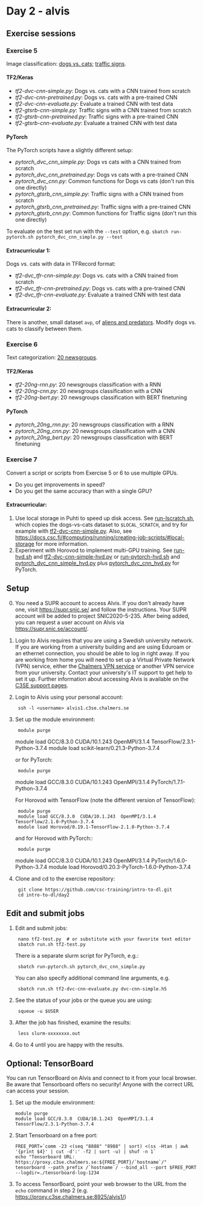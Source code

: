 # Day 2 - alvis

## Exercise sessions

### Exercise 5

Image classification: [dogs vs. cats](imgs/dvc.png); [traffic signs](imgs/gtsrb-montage.png).

#### TF2/Keras

* *tf2-dvc-cnn-simple.py*: Dogs vs. cats with a CNN trained from scratch
* *tf2-dvc-cnn-pretrained.py*: Dogs vs. cats with a pre-trained CNN
* *tf2-dvc-cnn-evaluate.py*: Evaluate a trained CNN with test data
* *tf2-gtsrb-cnn-simple.py*: Traffic signs with a CNN trained from scratch
* *tf2-gtsrb-cnn-pretrained.py*: Traffic signs with a pre-trained CNN
* *tf2-gtsrb-cnn-evaluate.py*: Evaluate a trained CNN with test data

#### PyTorch

The PyTorch scripts have a slightly different setup:

* *pytorch_dvc_cnn_simple.py*: Dogs vs cats with a CNN trained from scratch
* *pytorch_dvc_cnn_pretrained.py*: Dogs vs cats with a pre-trained CNN
* *pytorch_dvc_cnn.py*: Common functions for Dogs vs cats (don't run this one directly)
* *pytorch_gtsrb_cnn_simple.py*: Traffic signs with a CNN trained from scratch
* *pytorch_gtsrb_cnn_pretrained.py*: Traffic signs with a pre-trained CNN
* *pytorch_gtsrb_cnn.py*:  Common functions for Traffic signs (don't run this one directly)

To evaluate on the test set run with the `--test` option, e.g. `sbatch run-pytorch.sh pytorch_dvc_cnn_simple.py --test` 

#### Extracurricular 1:

Dogs vs. cats with data in TFRecord format: 

* *tf2-dvc_tfr-cnn-simple.py*: Dogs vs. cats with a CNN trained from scratch
* *tf2-dvc_tfr-cnn-pretrained.py*: Dogs vs. cats with a pre-trained CNN
* *tf2-dvc_tfr-cnn-evaluate.py*: Evaluate a trained CNN with test data

#### Extracurricular 2:

There is another, small dataset `avp`, of [aliens and predators](imgs/avp.png). Modify dogs vs. cats to classify between them.  

### Exercise 6

Text categorization: [20 newsgroups](http://www.cs.cmu.edu/afs/cs.cmu.edu/project/theo-20/www/data/news20.html).

#### TF2/Keras

* *tf2-20ng-rnn.py*: 20 newsgroups classification with a RNN
* *tf2-20ng-cnn.py*: 20 newsgroups classification with a CNN
* *tf2-20ng-bert.py*: 20 newsgroups classification with BERT finetuning

#### PyTorch

* *pytorch_20ng_rnn.py*: 20 newsgroups classification with a RNN
* *pytorch_20ng_cnn.py*: 20 newsgroups classification with a CNN
* *pytorch_20ng_bert.py*: 20 newsgroups classification with BERT finetuning

### Exercise 7

Convert a script or scripts from Exercise 5 or 6 to use multiple GPUs.

* Do you get improvements in speed?
* Do you get the same accuracy than with a single GPU?

#### Extracurricular:

1. Use local storage in Puhti to speed up disk access.  See [run-lscratch.sh](run-lscratch.sh), which copies the dogs-vs-cats dataset to `$LOCAL_SCRATCH`, and try for example with [tf2-dvc-cnn-simple.py](tf2-dvc-cnn-simple.py).  Also, see https://docs.csc.fi/#computing/running/creating-job-scripts/#local-storage for more information.
2. Experiment with Horovod to implement multi-GPU training. See [run-hvd.sh](run-hvd.sh) and [tf2-dvc-cnn-simple-hvd.py](tf2-dvc-cnn-simple-hvd.py) or [run-pytorch-hvd.sh](run-pytorch-hvd.sh) and [pytorch_dvc_cnn_simple_hvd.py](pytorch_dvc_cnn_simple_hvd.py) plus [pytorch_dvc_cnn_hvd.py](pytorch_dvc_cnn_hvd.py) for PyTorch.

## Setup

0. You need a SUPR account to access Alvis. If you don't already have one, visit
   https://supr.snic.se/ and follow the instructions. 
   Your SUPR account will be added to project SNIC2020-5-235. After being 
   added, you can request a user account on Alvis via https://supr.snic.se/account/.

1. Login to Alvis requires that you are using a Swedish university network. 
   If you are working from a university building and are using Eduroam or an ethernet connection, 
   you should be able to log in right away.
   If you are working from home you will need to set up a Virtual Private Network (VPN) service, either the 
   [Chalmers VPN service](https://it.portal.chalmers.se/itportal/NonCDAWindows/NonCDAWindows#remote) 
   or another VPN service from your university. Contact your university's IT support to get help 
   to set it up. Further information about accessing Alvis 
   is available on the [C3SE support pages](https://www.c3se.chalmers.se/documentation/connecting/).

2. Login to Alvis using your personal account:

        ssh -l <username> alvis1.c3se.chalmers.se
        
3. Set up the module environment:

        module purge
	module load GCC/8.3.0  CUDA/10.1.243  OpenMPI/3.1.4 TensorFlow/2.3.1-Python-3.7.4
	module load scikit-learn/0.21.3-Python-3.7.4

   or for PyTorch:
   
        module purge
	module load GCC/8.3.0  CUDA/10.1.243  OpenMPI/3.1.4 PyTorch/1.7.1-Python-3.7.4

   For Horovod with TensorFlow (note the different version of TensorFlow):

        module purge
        module load GCC/8.3.0  CUDA/10.1.243  OpenMPI/3.1.4 TensorFlow/2.1.0-Python-3.7.4
        module load Horovod/0.19.1-TensorFlow-2.1.0-Python-3.7.4

   and for Horovod with PyTorch::

        module purge
	module load GCC/8.3.0  CUDA/10.1.243  OpenMPI/3.1.4 PyTorch/1.6.0-Python-3.7.4
        module load Horovod/0.20.3-PyTorch-1.6.0-Python-3.7.4

4. Clone and cd to the exercise repository:

        git clone https://github.com/csc-training/intro-to-dl.git
        cd intro-to-dl/day2

## Edit and submit jobs

1. Edit and submit jobs:

        nano tf2-test.py  # or substitute with your favorite text editor
        sbatch run.sh tf2-test.py  

   There is a separate slurm script for PyTorch, e.g.:
   
        sbatch run-pytorch.sh pytorch_dvc_cnn_simple.py

   You can also specify additional command line arguments, e.g.

        sbatch run.sh tf2-dvc-cnn-evaluate.py dvc-cnn-simple.h5

2. See the status of your jobs or the queue you are using:

        squeue -u $USER

3. After the job has finished, examine the results:

        less slurm-xxxxxxxx.out

7. Go to 4 until you are happy with the results.

## Optional: TensorBoard

You can run TensorBoard on Alvis and connect to it from your local browser. Be aware that 
Tensorboard offers no security! Anyone with the correct URL can access your session.

1. Set up the module environment:

       module purge
       module load GCC/8.3.0  CUDA/10.1.243  OpenMPI/3.1.4 TensorFlow/2.3.1-Python-3.7.4

2. Start Tensorboard on a free port:

       FREE_PORT=`comm -23 <(seq "8888" "8988" | sort) <(ss -Htan | awk '{print $4}' | cut -d':' -f2 | sort -u) | shuf -n 1`
       echo "Tensorboard URL: https://proxy.c3se.chalmers.se:${FREE_PORT}/`hostname`/"
       tensorboard --path_prefix /`hostname`/ --bind_all --port $FREE_PORT --logdir=./tensorboard-log-1234

3. To access TensorBoard, point your web browser to the URL from the `echo` command in step 2
   (e.g. https://proxy.c3se.chalmers.se:8925/alvis1/)

